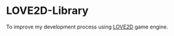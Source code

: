 # LOVE2D-Library
To improve my development process using [LOVE2D](https://love2d.org/) game engine.
